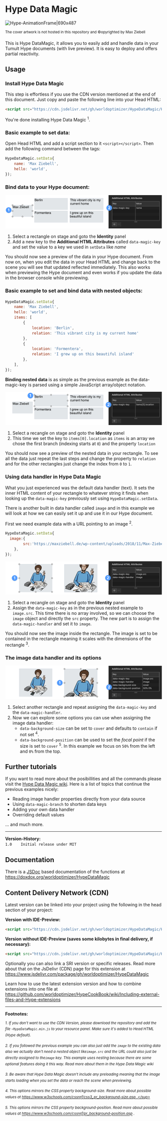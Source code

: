# Hype Data Magic



![Hype-AnimationFrame|690x487](https://playground.maxziebell.de/Hype/DataMagic/HypeDataMagic_1.jpg)

<sup>The cover artwork is not hosted in this repository and &copy;opyrighted by Max Ziebell</sup>

This is Hype DataMagic, it allows you to easily add and handle data in your Tumult Hype documents (with live preview). It is easy to deploy and offers partial reactivity.

## Usage

### Install Hype Data Magic

This step is effortless if you use the CDN version mentioned at the end of this document. Just copy and paste the following line into your Head HTML:

```html
<script src="https://cdn.jsdelivr.net/gh/worldoptimizer/HypeDataMagic/HypeDataMagic.min.js"></script>
```

You're done installing Hype Data Magic <sup>1</sup>.

### Basic example to set data:

Open Head HTML and add a script section to it `<script></script>`. Then add the following command between the tags:

``` javascript
HypeDataMagic.setData{
	name: 'Max Ziebell',
	hello: 'world',
});
```

### Bind data to your Hype document:

![Hype-Data-Magic-Documentation22](README.assets/Hype-Data-Magic-Documentation22.png)

1. Select a rectangle on stage and goto the **Identity** panel 
2. Add a new key to the **Additional HTML Attributes** called `data-magic-key` and set the value to a key we used in `setData` like *name*

You should now see a preview of the data in your Hype document. From now on, when you edit the data in your Head HTML and change back to the scene you will see that updated reflected immediately. This also works when previewing the Hype document and even works if you update the data in the browser console while previewing.

### Basic example to set and bind data with nested objects:

```javascript
HypeDataMagic.setData{
	name: 'Max Ziebell',
	hello: 'world',
	items: [
		{
			location: 'Berlin',
			relation: 'This vibrant city is my current home'
		},
		{
			location: 'Formentera',
			relation: 'I grew up on this beautiful island'
		},
	],
});
```

**Binding nested data** is as simple as the previous example as the data-magic-key is parsed using a simple JavaScript array/object notation. 

![Hype-Data-Magic-Documentation21](README.assets/Hype-Data-Magic-Documentation21.png)

1. Select a recangle on stage and goto the **Identity** panel
2. This time we set the key to `items[0].location` as `items` is an array we chose the first branch (indexing starts at `0`) and the property `location`

You should now see a preview of the nested data in your rectangle. To see all the data just repeat the last steps and change the property to `relation` and for the other rectangles just change the index from `0` to `1`.

### Using data handler in Hype Data Magic

What you just experienced was the default data handler (text). It sets the inner HTML content of your rectangle to whatever string it finds when looking up the `data-magic-key` previously set using `HypeDataMagic.setData`. 

There is another built in data handler called `image` and in this example we will look at how we can easily set it up and use it in our Hype document.

First we need example data with a URL pointing to an image <sup>2</sup>.

```javascript
HypeDataMagic.setData{
  image:{
		src:'https://maxziebell.de/wp-content/uploads/2018/11/Max-Ziebell-Konzept-3-e1543533327368.png'
	},
});
```



![Hype-Data-Magic-Documentation20](README.assets/Hype-Data-Magic-Documentation20.png)

1. Select a recangle on stage and goto the **Identity** panel
2. Assign the `data-magic-key` as in the previous nested example to `image.src`. This time there is no array involved, so we can choose the `image` object and directly the `src` property. The new part is to assign the `data-magic-handler` and set it to `image`.

You should now see the image inside the rectangle. The image is set to be contained in the rectangle meaning it scales with the dimensions of the rectangle <sup>3</sup>.

### The image data handler and its options

![Hype-Data-Magic-Documentation19](README.assets/Hype-Data-Magic-Documentation19.png)

1. Select another rectangle and repeat assigning the  `data-magic-key` and the  `data-magic-handler`. 
2. Now we can explore some options you can use when assigning the image data handler:
   *  `data-background-size` can be set to `cover` and defaults to `contain` if not set <sup>4</sup>.
   *  `data-background-position`  can be used to set the *focal point* if the size is set to `cover` <sup>5</sup>. In this example we focus on `50%` from the left and `0%` from the top.

## Further tutorials

If you want to read more about the posibillities and all the commands please visit the [Hype Data Magic wiki](https://github.com/worldoptimizer/HypeDataMagic/wiki). Here is a list of topics that continue the previous examples nicely:

* Reading image handler properties directly from your data source
* Using `data-magic-branch` to shorten data keys
* Adding your own data handler
* Overriding default values

… and much more.

---

**Version-History:**  
`1.0	Initial release under MIT `   

## Documentation

There is a [JSDoc](https://en.wikipedia.org/wiki/JSDoc) based documentation of the functions at https://doxdox.org/worldoptimizer/HypeDataMagic

Content Delivery Network (CDN)
--

Latest version can be linked into your project using the following in the head section of your project:

**Version with IDE-Preview:**

```html
<script src="https://cdn.jsdelivr.net/gh/worldoptimizer/HypeDataMagic/HypeDataMagic.min.js"></script>
```

**Version without IDE-Preview (saves some kilobytes in final delivery, if necessary):**

```html
<script src="https://cdn.jsdelivr.net/gh/worldoptimizer/HypeDataMagic/HypeDataMagic.prod.min.js"></script>
```

Optionally you can also link a SRI version or specific releases. 
Read more about that on the JsDelivr (CDN) page for this extension at https://www.jsdelivr.com/package/gh/worldoptimizer/HypeDataMagic

Learn how to use the latest extension version and how to combine extensions into one file at
https://github.com/worldoptimizer/HypeCookBook/wiki/Including-external-files-and-Hype-extensions

---

**Footnotes:**

<sup>*1. If you don't want to use the CDN Version, please download the repository and add the file -`HypeDataMagic.min.js` to your resource panel. Make sure it's added to Head HTML (Hype default).*</sup>

*<sup>2. If you followed the previous example you can also just add the `image` to the existing data also we actually don't need a nested object  like`image.src` and the URL could also just be directly assigned to the`image` key. This example uses nesting because there are some optional features doing it this way. Read more about them in the Hype Data Magic wiki</sup>*

*<sup>3. Be aware that Hype Data Magic doesn't include any preloading meaning that the image starts loading when you set the data or reach the scene when previewing.</sup>*

*<sup>4. This options mirrors the CSS property background-size. Read more about possible values at https://www.w3schools.com/cssref/css3_pr_background-size.asp .</sup>*

*<sup>5. This options mirrors the CSS property background-position. Read more about possible values at https://www.w3schools.com/cssref/pr_background-position.asp .</sup>*